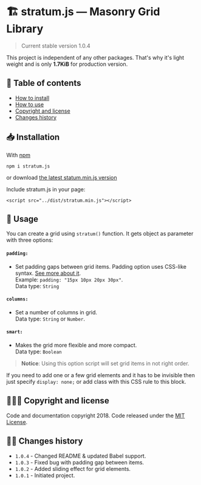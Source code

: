 # 🏗 stratum.js — Masonry Grid Library

> Current stable version 1.0.4

This project is independent of any other packages. That's why it's light weight and is only
 **1.7KiB** for production version.

## 📝 Table of contents

 - [How to install](#-installation)
 - [How to use](#-usage)
 - [Copyright and license](#-copyright-and-license)
 - [Changes history](#-changes-history)

## 📥 Installation

 With [npm](https://www.npmjs.com/package/stratum.js)
  
```
npm i stratum.js
```

 or download [the latest statum.min.js version](https://rawgit.com/zaxoavoki/stratum.js/master/dist/stratum.min.js)
 
 Include stratum.js in your page:
 
 ```
 <script src="../dist/stratum.min.js"></script>
 ```

## 🚀 Usage
 
You can create a grid using `stratum()` function. It gets object as
parameter with three options:

#### `padding:`

 - Set padding gaps between grid items. Padding option uses CSS-like syntax. [See more about it](https://developer.mozilla.org/en-US/docs/Web/CSS/padding#Syntax).  
 Example: `padding: "15px 10px 20px 30px"`.  
 Data type: `String`
 
#### `columns:`

 - Set a number of columns in grid.    
 Data type: `String` or `Number`.

#### `smart:`

 - Makes the grid more flexible and more compact.  
 Data type: `Boolean`  
 
 > **Notice**: Using this option script will set grid items in not right order. 
 
If you need to add one or a few grid elements and it has to be invisible then just specify `display: none;` or add class with this CSS rule to this block.
 
## 👨🏻‍🎓 Copyright and license

Code and documentation copyright 2018. Code released under the [MIT License](https://en.wikipedia.org/wiki/MIT_License).

## 🕵🏻 Changes history

 - `1.0.4` - Changed README & updated Babel support.  
 - `1.0.3` - Fixed bug with padding gap between items.  
 - `1.0.2` - Added sliding effect for grid elements. 
 - `1.0.1` - Initiated project. 